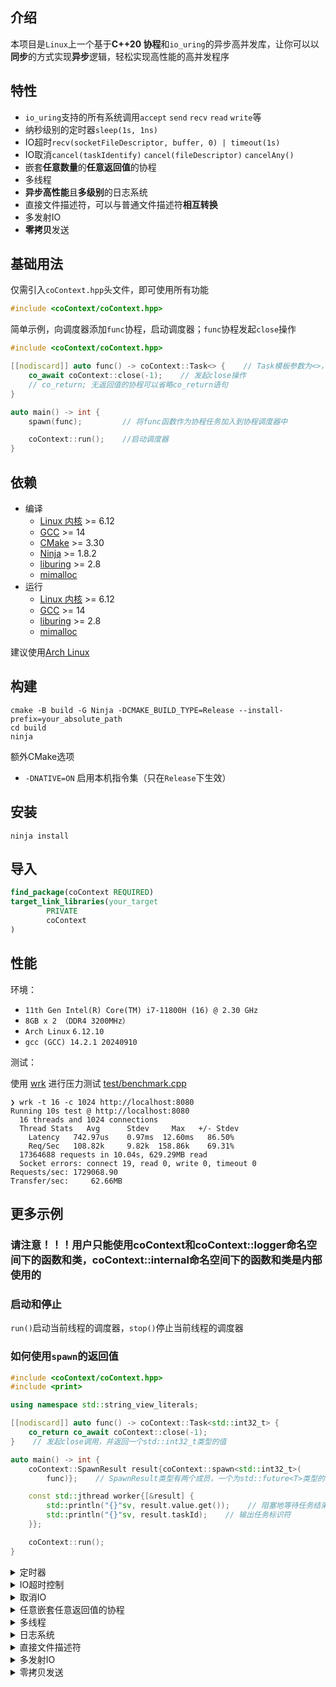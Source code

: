 ## 介绍

本项目是`Linux`上一个基于**C++20 协程**和`io_uring`的异步高并发库，让你可以以**同步**的方式实现**异步**逻辑，轻松实现高性能的高并发程序

## 特性

- `io_uring`支持的所有系统调用`accept` `send` `recv` `read` `write`等
- 纳秒级别的定时器`sleep(1s, 1ns)`
- IO超时`recv(socketFileDescriptor, buffer, 0) | timeout(1s)`
- IO取消`cancel(taskIdentify)` `cancel(fileDescriptor)` `cancelAny()`
- 嵌套**任意数量**的**任意返回值**的协程
- 多线程
- **异步高性能**且**多级别**的日志系统
- 直接文件描述符，可以与普通文件描述符**相互转换**
- 多发射IO
- **零拷贝**发送

## 基础用法

仅需引入`coContext.hpp`头文件，即可使用所有功能

```c++
#include <coContext/coContext.hpp> 
```

简单示例，向调度器添加`func`协程，启动调度器；`func`协程发起`close`操作

```c++
#include <coContext/coContext.hpp>

[[nodiscard]] auto func() -> coContext::Task<> {    // Task模板参数为<>，表示该协程不返回任何值
    co_await coContext::close(-1);    // 发起close操作
    // co_return; 无返回值的协程可以省略co_return语句
}

auto main() -> int {
    spawn(func);         // 将func函数作为协程任务加入到协程调度器中

    coContext::run();    //启动调度器
}
```

## 依赖

- 编译
    - [Linux 内核](https://www.kernel.org) >= 6.12
    - [GCC](https://gcc.gnu.org) >= 14
    - [CMake](https://cmake.org) >= 3.30
    - [Ninja](https://ninja-build.org) >= 1.8.2
    - [liburing](https://github.com/axboe/liburing) >= 2.8
    - [mimalloc](https://github.com/microsoft/mimalloc)
- 运行
    - [Linux 内核](https://www.kernel.org) >= 6.12
    - [GCC](https://gcc.gnu.org) >= 14
    - [liburing](https://github.com/axboe/liburing) >= 2.8
    - [mimalloc](https://github.com/microsoft/mimalloc)

建议使用[Arch Linux](https://archlinux.org)

## 构建

```shell
cmake -B build -G Ninja -DCMAKE_BUILD_TYPE=Release --install-prefix=your_absolute_path
cd build
ninja
```

额外CMake选项

- `-DNATIVE=ON` 启用本机指令集（只在`Release`下生效）

## 安装

```shell
ninja install
```

## 导入

```cmake
find_package(coContext REQUIRED)
target_link_libraries(your_target
        PRIVATE
        coContext
)
```

## 性能

环境：

- `11th Gen Intel(R) Core(TM) i7-11800H (16) @ 2.30 GHz`
- `8GB x 2 （DDR4 3200MHz）`
- `Arch Linux` `6.12.10`
- `gcc (GCC) 14.2.1 20240910`

测试：

使用 [wrk](https://github.com/wg/wrk)
进行压力测试 [test/benchmark.cpp](https://github.com/AomaYple/coContext/blob/main/test/benchmark.cpp)

```
❯ wrk -t 16 -c 1024 http://localhost:8080
Running 10s test @ http://localhost:8080
  16 threads and 1024 connections
  Thread Stats   Avg      Stdev     Max   +/- Stdev
    Latency   742.97us    0.97ms  12.60ms   86.50%
    Req/Sec   108.82k     9.82k  158.86k    69.31%
  17364688 requests in 10.04s, 629.29MB read
  Socket errors: connect 19, read 0, write 0, timeout 0
Requests/sec: 1729068.90
Transfer/sec:     62.66MB
```

## 更多示例

### 请注意！！！用户只能使用coContext和coContext::logger命名空间下的函数和类，coContext::internal命名空间下的函数和类是内部使用的

### 启动和停止

`run()`启动当前线程的调度器，`stop()`停止当前线程的调度器

### 如何使用`spawn`的返回值

```c++
#include <coContext/coContext.hpp>
#include <print>

using namespace std::string_view_literals;

[[nodiscard]] auto func() -> coContext::Task<std::int32_t> {
    co_return co_await coContext::close(-1);
}    // 发起close调用，并返回一个std::int32_t类型的值

auto main() -> int {
    coContext::SpawnResult result{coContext::spawn<std::int32_t>(
        func)};    // SpawnResult类型有两个成员，一个为std::future<T>类型的任务返回值，这里T为std::int32_t，另一个为std::uint64_t类型的任务标识符

    const std::jthread worker{[&result] {
        std::println("{}"sv, result.value.get());    // 阻塞地等待任务结束，并输出任务返回值
        std::println("{}"sv, result.taskId);    // 输出任务标识符
    }};

    coContext::run();
}
```

<details>

<summary>定时器</summary>

```c++
[[nodiscard]] auto func() -> coContext::Task<> {
    std::println("{}", co_await coContext::sleep(1s));
}    // 打印1秒定时的结果
```

</details>

<details>

<summary>IO超时控制</summary>

```c++
[[nodiscard]] auto func(const std::int32_t socketFileDescriptor) -> coContext::Task<> {
    std::pmr::vector<std::byte> buffer{1024};
    const std::int32_t result{
        co_await (coContext::receive(socketFileDescriptor, buffer, 0) | coContext::timeout(3s))};    // 限时3秒

    std::println("received: {}"sv, result);    // 打印接收到的字节数
}
```

</details>

<details>

<summary>取消IO</summary>

- 基于`taskId`取消任务中正在运行的io

```c++
[[nodiscard]] auto func() -> coContext::Task<> { co_await coContext::sleep(4s); }    // 发起一个4s的定时

[[nodiscard]] auto cancelFunc(const std::uint64_t taskId) -> coContext::Task<> {
    co_await coContext::cancel(taskId);    // 基于任务标识符取消任务中正在运行的io
}
```

- 基于文件描述符取消io

```c++
[[nodiscard]] auto cancelFunc(const std::int32_t socketFileDescriptor) -> coContext::Task<> {
    co_await coContext::cancel(
        socketFileDescriptor,
        true);    // 第二个参数为默认为false，为true时，会取消该文件描述符上的所有io，否则只取消第一个io
}
```

- 取消所有IO

```c++
[[nodiscard]] auto func() -> coContext::Task<> { co_await coContext::cancelAny(); }
```

并且，支持同步取消版本`syncCancel`，用法与`cancel`相同
</details>

<details>

<summary>任意嵌套任意返回值的协程</summary>

```c++
[[nodiscard]] auto funcA() -> coContext::Task<std::int32_t> {    // 返回值为std::int32_t类型
    const std::int32_t result{co_await coContext::close(-1)};    // 发起close调用

    co_return result + 3;    // 返回result + 3
}

[[nodiscard]] auto func() -> coContext::Task<> {
    std::int32_t result{co_await funcA()};    // 调用funcA并等待返回值
    result += co_await funcA();    // 再次调用funcA并等待返回值

    std::println("{}"sv, result);    // 打印result
}
```

</details>

<details>

<summary>多线程</summary>

```c++
#include <coContext/coContext.hpp>

[[nodiscard]] auto func() -> coContext::Task<> { co_return; }    // 简短的协程函数

constexpr auto execute() {
    spawn(func);

    coContext::run();
}    // 添加协程并运行

auto main() -> int {
    std::pmr::vector<std::jthread> workers;
    for (std::uint8_t i{}; i != std::thread::hardware_concurrency() - 1; ++i)
        workers.emplace_back(execute);    // 循环创建线程

    execute();
}
```

</details> 

<details>

<summary>日志系统</summary>

- `Log`类为核心，支持流式运算符`<<`，支持`std::format`
- 多级别日志，`trace` `debug` `info` `warn` `error` `fatal`
- `logger::write`写入日志，`enableWrite`开启写入，`disableWrite`关闭写入
- `logger::getLevel`获取日志级别；`logger::setLevel`设置日志级别，小于该级别的日志将不会被写入，默认为`info`
- `logger::setOutputStream`设置输出流，类型为`std::ostream`，默认为`std::clog`
- `logger::run`启动日志系统，`logger::stop`停止日志系统

```c++
constexpr auto writeLog(const std::source_location sourceLocation = std::source_location::current()) {
    coContext::logger::write(
        coContext::Log{coContext::Log::Level::info, std::pmr::string{"Hello, coContext!"sv}, sourceLocation});
}
```

</details>

<details>

<summary>直接文件描述符</summary>

- 优点
    - 直接文件描述符的操作开销较普通文件描述符更低，因为内核在操作开始时会抓取文件描述符引用计数，并在操作完成后丢弃它
    - 如果进程文件表是共享的（例如多线程程序），普通文件描述符的开销会更大

```c++
[[nodiscard]] auto func() -> coContext::Task<> {
    const std::int32_t directFileDescriptor{
        co_await coContext::openDirect("file"sv, O_RDONLY)};    // 以只读方式打开"file"文件, 并返回直接文件描述符
    std::println("open direct result: {}"sv, directFileDescriptor);    // 输出打开文件结果

    std::pmr::vector<std::byte> buffer{1024};
    const std::int32_t result{
        co_await (coContext::read(directFileDescriptor, buffer) |
                  coContext::direct())};    // 使用"coContext::direct()"标记以直接文件描述符方式读取文件

    std::println("read result: {}"sv, result);    // 输出读取结果
}
```

- 直接文件描述符必须以`closeDirect()`关闭
- 直接文件描述的IO操作必须以`direct()`标记
- 直接文件描述符可以通过`installDirect()`转换为普通文件描述符，普通文件描述符可以通过`toDirect()`转换为直接文件描述符
- 可以通过`directSocket` `acceptDirect` `multipleAcceptDirect` `openDirect`获得直接文件描述符
- 转换后的直接文件描述符和普通文件描述符**相互独立**

</details>

<details>

<summary>多发射IO</summary>

### 什么是多发射IO？就是只需发出一次请求，就可以多次接收到结果

- 优点
    - 减少了系统调用的次数
    - 减少了内核态和用户态的切换次数
    - 减少了内核态和用户态的数据拷贝次数
    - 减少了内核态和用户态的上下文切换次数
- 支持`multipleSleep` `multiplePoll` `multipleAccept` `multipleAcceptDirect` `multipleReceive` `multipleRead`

```c++
[[nodiscard]] auto normalClose(const std::int32_t socket) -> coContext::Task<> { co_await coContext::close(socket); }

[[nodiscard]] auto normalSend(const std::int32_t socket, const std::span<const std::byte> data) -> coContext::Task<> {
    if (const std::int32_t result{co_await coContext::send(socket, data, 0)}; result <= 0) spawn(normalClose, socket);
}

[[nodiscard]] constexpr auto receiveAction(const std::int32_t socket, const std::int32_t result,
                                           const std::span<const std::byte> receivedData) {
    if (result > 0)
        spawn(normalSend, socket, receivedData);    // 如果result大于0，就调用normalSend协程，将receivedData作为参数传入
    else spawn(normalClose, socket);                // 否则调用normalClose协程，将socket作为参数传入
}

constexpr auto acceptAction(const std::int32_t socket, const std::int32_t result) {
    if (result >= 0) {
        spawn(
            coContext::multipleReceive,
            [result](const std::int32_t receiveResult, const std::span<const std::byte> data) {
                receiveAction(result, receiveResult, data);
            },
            result, 0, coContext::none());
        // 如果result大于等于0，就调用multipleReceive协程，将receiveAction作为回调函数传入，并利用lambda捕获result
        // coContext::none()表示不使用标记
        // 如果使用coContext::direct()则表示使用直接IO，使用coContext::timeout()则表示使用超时，并且可以组合使用
    } else spawn(normalClose, socket);
}

[[nodiscard]] auto multipleAccept(const std::int32_t socket) -> coContext::Task<> {
    co_await coContext::multipleAccept([socket](const std::int32_t result) { acceptAction(socket, result); }, socket,
                                       nullptr, nullptr, 0);
    // 阻塞地执行multipleAccept协程，将acceptAction作为回调函数传入，并利用lambda捕获socket
}
```

</details>

<details>

<summary>零拷贝发送</summary>

#### 什么是零拷贝发送？就是在数据传输过程中，避免拷贝数据。

- 优点
    - 避免了数据拷贝，提高了性能
- 缺点
    - 会尽量零拷贝，但无法保证零拷贝，可能会退回到拷贝
    - 需要数据量较大，建议在3000字节以上使用

```c++
constexpr auto zeroCopySendAction(const std::int32_t result) {
    std::println("zero copy send result: {}"sv, result);    // 打印零拷贝发送结果
}

[[nodiscard]] auto zeroCopySend(const std::int32_t socket, const std::span<const std::byte> data) -> coContext::Task<> {
    co_await coContext::zeroCopySend(zeroCopySendAction, socket, data, 0);
    // 发起零拷贝发送请求，并注册一个回调函数，当发送完成时调用该回调函数
}
```

</details>